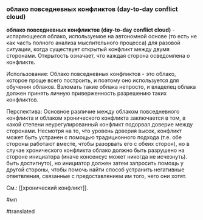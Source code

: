 ### облако повседневных конфликтов (day-to-day conflict cloud)

**облако повседневных конфликтов (day-to-day conflict cloud)** - испаряющееся облако, используемое на автономной основе (то есть не как часть полного анализа мыслительного процесса) для разовой ситуации, когда существует открытый конфликт между двумя сторонами. Открытость означает, что каждая сторона осведомлена о конфликте.

Использование: Облако повседневных конфликтов - это облако, которое проще всего построить, и поэтому оно используется для обучения облаков. Взломать такие облака непросто, и владелец облака должен принять личную приверженность разрешению таких конфликтов.

Перспектива: Основное различие между облаком повседневного конфликта и облаком хронического конфликта заключается в том, в какой степени неурегулированный конфликт подорвал доверие между сторонами. Несмотря на то, что уровень доверия высок, конфликт может быть устранен с помощью традиционного подхода (т.е. обе стороны работают вместе, чтобы разорвать его с обеих сторон), но в случае хронического конфликта облако должно быть разрушено на стороне инициатора (иначе консенсус может никогда не исчезнуть). быть достигнуто), но инициатор должен затем запросить помощь у другой стороны, чтобы помочь найти способ устранить негативные ответвления, связанные с предоставлением им того, чего они хотят.

См.: [[хронический конфликт]].

#мп

#translated
